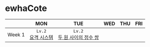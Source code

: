 # ewhaCote

||MON|TUE|WED|THU|FRI|
|:---:|:---:|:---:|:---:|:---:|:---:|
|Week 1|```Lv.2```<br>[요격 시스템](https://github.com/ewhacote/ewhaCote_gmkim/blob/main/week1/0626_181188_gmkim.py)|```Lv.2```<br>[두 원 사이의 정수 쌍](https://github.com/ewhacote/ewhaCote_gmkim/blob/main/week1/0627_181187_gmkim.py)|
